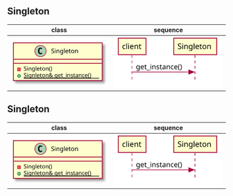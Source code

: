 ## Singleton
class                      | sequence
:-------------------------:|:-------------------------:
![](diagrams/singleton_class.svg) | ![](diagrams/singleton_sequence.svg)

## Singleton
class                      | sequence
:-------------------------:|:-------------------------:
![](diagrams/singleton_class.svg) | ![](diagrams/singleton_sequence.svg)
